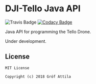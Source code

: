 # DJI-Tello Java API

![Travis Badge](https://travis-ci.com/grofattila/dji-tello.svg?branch=master)  [![Codacy Badge](https://api.codacy.com/project/badge/Grade/0d1fa49ccd61483dab3cf66438c6b76c)](https://app.codacy.com/app/grofattila/dji-tello?utm_source=github.com&utm_medium=referral&utm_content=grofattila/dji-tello&utm_campaign=Badge_Grade_Dashboard)



Java API for programming the Tello Drone. 

Under development. 
 


License
-------

```
MIT License

Copyright (c) 2018 Gróf Attila
```
